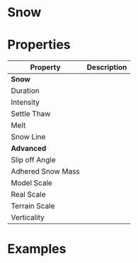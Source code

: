 # Snow


# Properties


| Property | Description| 
| -------- | -----------|
| **Snow** |  |
| Duration |  |
| Intensity |  |
| Settle Thaw |  |
| Melt |  |
| Snow Line |  |
| **Advanced** |  |
| Slip off Angle |  |
| Adhered Snow Mass |  |
| Model Scale |  |
| Real Scale |  |
| Terrain Scale |  |
| Verticality |  |




# Examples
